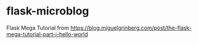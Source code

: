 # flask-microblog
Flask Mega Tutorial from https://blog.miguelgrinberg.com/post/the-flask-mega-tutorial-part-i-hello-world
